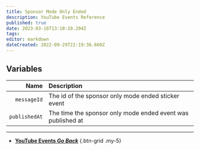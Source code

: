```yaml
---
title: Sponsor Mode Only Ended
description: YouTube Events Reference
published: true
date: 2023-03-16T13:10:19.294Z
tags: 
editor: markdown
dateCreated: 2022-09-29T22:19:36.660Z
---
```


## Variables
Name | Description
----:|:------------
`messageId` | The id of the sponsor only mode ended sticker event
`publishedAt` | The time the sponsor only mode ended event was published at

---

- [<i class="mdi mdi-chevron-left"></i>**YouTube Events *Go Back***](/Platforms/YouTube/Events)
{.btn-grid .my-5}